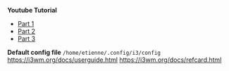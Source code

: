**Youtube Tutorial**
* [Part 1](https://www.youtube.com/watch?v=j1I63wGcvU4) 
* [Part 2](https://www.youtube.com/watch?v=8-S0cWnLBKg) 
* [Part 3](https://www.youtube.com/watch?v=ARKIwOlazKI) 

**Default config file**
`/home/etienne/.config/i3/config`
https://i3wm.org/docs/userguide.html
https://i3wm.org/docs/refcard.html
